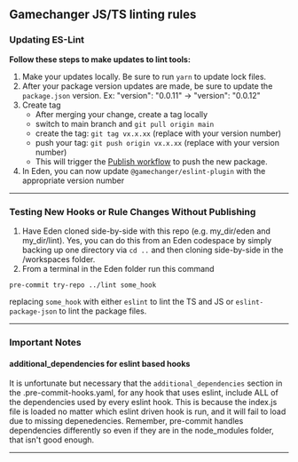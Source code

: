## Gamechanger JS/TS linting rules

### Updating ES-Lint

**Follow these steps to make updates to lint tools:**

1. Make your updates locally. Be sure to run `yarn` to update lock files.
1. After your package version updates are made, be sure to update the `package.json` version. Ex: "version": "0.0.11" -> "version": "0.0.12"
1. Create tag
   * After merging your change, create a tag locally
   * switch to main branch and `git pull origin main`
   * create the tag: `git tag vx.x.xx` (replace with your version number)
   * push your tag: `git push origin vx.x.xx` (replace with your version number)
   * This will trigger the [Publish workflow](https://github.com/gamechanger/lint/actions/workflows/publish.yml) to push the new package.
1. In Eden, you can now update `@gamechanger/eslint-plugin` with the appropriate version number

---

### Testing New Hooks or Rule Changes Without Publishing

1. Have Eden cloned side-by-side with this repo (e.g. my_dir/eden and my_dir/lint). Yes, you can do this from an Eden codespace by simply backing up one directory via `cd ..` and then cloning side-by-side in the /workspaces folder.
1. From a terminal in the Eden folder run this command

```
pre-commit try-repo ../lint some_hook
```

replacing `some_hook` with either `eslint` to lint the TS and JS or `eslint-package-json` to lint the package files.

---

### Important Notes

#### additional_dependencies for eslint based hooks
It is unfortunate but necessary that the `additional_dependencies` section in the .pre-commit-hooks.yaml, for any hook that uses eslint, include ALL of the dependencies used by every eslint hook. This is because the index.js file is loaded no matter which eslint driven hook is run, and it will fail to load due to missing depenedencies. Remember, pre-commit handles dependencies differently so even if they are in the node_modules folder, that isn't good enough.

---
